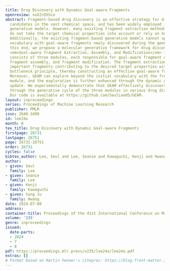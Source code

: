 ```yaml
---
title: Drug Discovery with Dynamic Goal-aware Fragments
openreview: xuX2rDSSco
abstract: Fragment-based drug discovery is an effective strategy for discovering drug
  candidates in the vast chemical space, and has been widely employed in molecular
  generative models. However, many existing fragment extraction methods in such models
  do not take the target chemical properties into account or rely on heuristic rules.
  Additionally, the existing fragment-based generative models cannot update the fragment
  vocabulary with goal-aware fragments newly discovered during the generation. To
  this end, we propose a molecular generative framework for drug discovery, named
  <em>Goal-aware fragment Extraction, Assembly, and Modification</em> (GEAM). GEAM
  consists of three modules, each responsible for goal-aware fragment extraction,
  fragment assembly, and fragment modification. The fragment extraction module identifies
  important fragments contributing to the desired target properties with the information
  bottleneck principle, thereby constructing an effective goal-aware fragment vocabulary.
  Moreover, GEAM can explore beyond the initial vocabulary with the fragment modification
  module, and the exploration is further enhanced through the dynamic goal-aware vocabulary
  update. We experimentally demonstrate that GEAM effectively discovers drug candidates
  through the generative cycle of the three modules in various drug discovery tasks.
  Our code is available at https://github.com/SeulLee05/GEAM.
layout: inproceedings
series: Proceedings of Machine Learning Research
publisher: PMLR
issn: 2640-3498
id: lee24o
month: 0
tex_title: Drug Discovery with Dynamic Goal-aware Fragments
firstpage: 26731
lastpage: 26751
page: 26731-26751
order: 26731
cycles: false
bibtex_author: Lee, Seul and Lee, Seanie and Kawaguchi, Kenji and Hwang, Sung Ju
author:
- given: Seul
  family: Lee
- given: Seanie
  family: Lee
- given: Kenji
  family: Kawaguchi
- given: Sung Ju
  family: Hwang
date: 2024-07-08
address:
container-title: Proceedings of the 41st International Conference on Machine Learning
volume: '235'
genre: inproceedings
issued:
  date-parts:
  - 2024
  - 7
  - 8
pdf: https://proceedings.mlr.press/v235/lee24o/lee24o.pdf
extras: []
# Format based on Martin Fenner's citeproc: https://blog.front-matter.io/posts/citeproc-yaml-for-bibliographies/
---
```

